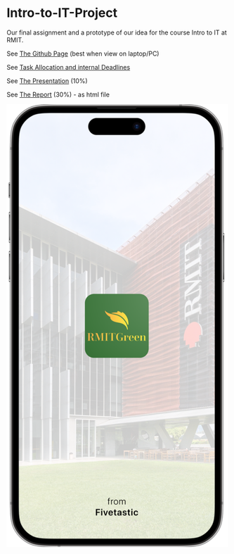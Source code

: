 # Intro-to-IT-Project
Our final assignment and a prototype of our idea for the course Intro to IT at RMIT.

See [The Github Page](https://andreaxwa.github.io/Intro-to-IT-Project/) (best when view on laptop/PC)

See [Task Allocation and internal Deadlines](https://github.com/andreaxwa/Intro-to-IT-Project/blob/main/Task%20Allocations%20%26%20Deadline.md)

See [The Presentation](https://github.com/andreaxwa/Intro-to-IT-Project/blob/main/The%20Presentation.md) (10%) 

See [The Report](https://github.com/andreaxwa/Intro-to-IT-Project/blob/main/index.html) (30%) - as html file


![alt text](https://github.com/andreaxwa/Intro-to-IT-Project/blob/main/img/App%20-%20Startup%20Screen.png)
